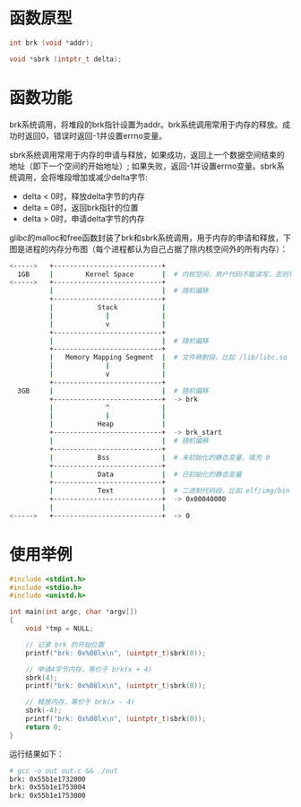 # 函数原型

```c
int brk (void *addr);

void *sbrk (intptr_t delta);
```

# 函数功能

brk系统调用，将堆段的brk指针设置为addr。brk系统调用常用于内存的释放。成功时返回0，错误时返回-1并设置errno变量。

sbrk系统调用常用于内存的申请与释放，如果成功，返回上一个数据空间结束的地址（即下一个空间的开始地址）; 如果失败，返回-1并设置errno变量。sbrk系统调用，会将堆段增加或减少delta字节:

- delta < 0时，释放delta字节的内存
- delta = 0时，返回brk指针的位置
- delta > 0时，申请delta字节的内存

glibc的malloc和free函数封装了brk和sbrk系统调用，用于内存的申请和释放，下图是进程的内存分布图（每个进程都认为自己占据了除内核空间外的所有内存）：

```bash
<----->   +---------------------------+
  1GB     |        Kernel Space       |  # 内核空间，用户代码不能读写，否则导致段错误
<----->   +---------------------------+
          |                           |  # 随机偏移
          +---------------------------+
          |           Stack           |
          |             |             |
          |             v             |
          +---------------------------+
          |                           |  # 随机偏移
          +---------------------------+
          |   Memory Mapping Segment  |  # 文件映射段，比如 /lib/libc.so 会映射在此
          |             |             |
          |             v             |
          +---------------------------+
  3GB     |                           |  # 随机偏移
          +---------------------------+  -> brk
          |             ^             |
          |             |             |
          |           Heap            |
          +---------------------------+  -> brk_start
          |                           |  # 随机偏移
          +---------------------------+
          |           Bss             |  # 未初始化的静态变量，填充 0
          +---------------------------+
          |           Data            |  # 已初始化的静态变量
          +---------------------------+
          |           Text            |  # 二进制代码段，比如 elf/img/bin 文件
          +---------------------------+  -> 0x00040000
          |                           |
<----->   +---------------------------+  -> 0
```

# 使用举例

```c
#include <stdint.h>
#include <stdio.h>
#include <unistd.h>

int main(int argc, char *argv[])
{
	void *tmp = NULL;

	// 记录 brk 的开始位置
	printf("brk: 0x%08lx\n", (uintptr_t)sbrk(0));

	// 申请4字节内存，等价于 brk(x + 4)
	sbrk(4);
	printf("brk: 0x%08lx\n", (uintptr_t)sbrk(0));

	// 释放内存，等价于 brk(x - 4)
	sbrk(-4);
	printf("brk: 0x%08lx\n", (uintptr_t)sbrk(0));
	return 0;
}
```

运行结果如下：

```bash
# gcc -o out out.c && ./out 
brk: 0x55b1e1732000
brk: 0x55b1e1753004
brk: 0x55b1e1753000
```
